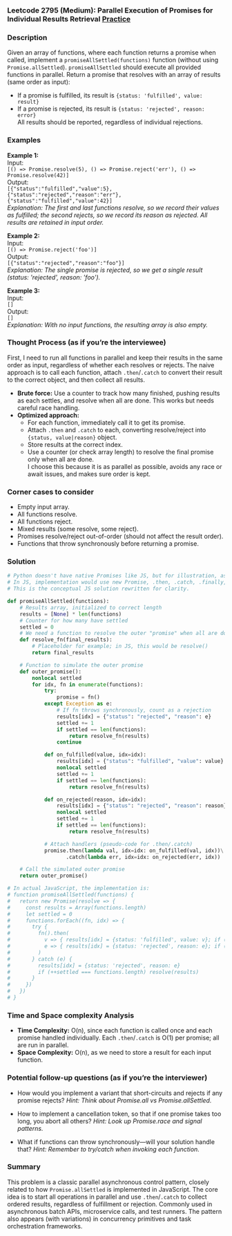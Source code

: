 ### Leetcode 2795 (Medium): Parallel Execution of Promises for Individual Results Retrieval [Practice](https://leetcode.com/problems/parallel-execution-of-promises-for-individual-results-retrieval)

### Description  
Given an array of functions, where each function returns a promise when called, implement a `promiseAllSettled(functions)` function (without using `Promise.allSettled`). `promiseAllSettled` should execute all provided functions in parallel. Return a promise that resolves with an array of results (same order as input):  
- If a promise is fulfilled, its result is `{status: 'fulfilled', value: result}`  
- If a promise is rejected, its result is `{status: 'rejected', reason: error}`  
All results should be reported, regardless of individual rejections.

### Examples  

**Example 1:**  
Input:  
``[() => Promise.resolve(5), () => Promise.reject('err'), () => Promise.resolve(42)]``  
Output:  
``[{"status":"fulfilled","value":5}, {"status":"rejected","reason":"err"}, {"status":"fulfilled","value":42}]``  
*Explanation: The first and last functions resolve, so we record their values as fulfilled; the second rejects, so we record its reason as rejected. All results are retained in input order.*

**Example 2:**  
Input:  
``[() => Promise.reject('foo')]``  
Output:  
``[{"status":"rejected","reason":"foo"}]``  
*Explanation: The single promise is rejected, so we get a single result (status: 'rejected', reason: 'foo').*

**Example 3:**  
Input:  
``[]``  
Output:  
``[]``  
*Explanation: With no input functions, the resulting array is also empty.*

### Thought Process (as if you’re the interviewee)  
First, I need to run all functions in parallel and keep their results in the same order as input, regardless of whether each resolves or rejects. The naive approach is to call each function, attach `.then`/`.catch` to convert their result to the correct object, and then collect all results.  
- **Brute force:** Use a counter to track how many finished, pushing results as each settles, and resolve when all are done. This works but needs careful race handling.  
- **Optimized approach:**  
   - For each function, immediately call it to get its promise.
   - Attach `.then` and `.catch` to each, converting resolve/reject into `{status, value|reason}` object.
   - Store results at the correct index.
   - Use a counter (or check array length) to resolve the final promise only when all are done.  
I choose this because it is as parallel as possible, avoids any race or await issues, and makes sure order is kept.

### Corner cases to consider  
- Empty input array.
- All functions resolve.
- All functions reject.
- Mixed results (some resolve, some reject).
- Promises resolve/reject out-of-order (should not affect the result order).
- Functions that throw synchronously before returning a promise.

### Solution

```python
# Python doesn't have native Promises like JS, but for illustration, assume async functions.
# In JS, implementation would use new Promise, .then, .catch, .finally, etc.
# This is the conceptual JS solution rewritten for clarity.

def promiseAllSettled(functions):
    # Results array, initialized to correct length
    results = [None] * len(functions)
    # Counter for how many have settled
    settled = 0
    # We need a function to resolve the outer "promise" when all are done
    def resolve_fn(final_results):
        # Placeholder for example; in JS, this would be resolve()
        return final_results

    # Function to simulate the outer promise
    def outer_promise():
        nonlocal settled
        for idx, fn in enumerate(functions):
            try:
                promise = fn()
            except Exception as e:
                # If fn throws synchronously, count as a rejection
                results[idx] = {"status": "rejected", "reason": e}
                settled += 1
                if settled == len(functions):
                    return resolve_fn(results)
                continue

            def on_fulfilled(value, idx=idx):
                results[idx] = {"status": "fulfilled", "value": value}
                nonlocal settled
                settled += 1
                if settled == len(functions):
                    return resolve_fn(results)

            def on_rejected(reason, idx=idx):
                results[idx] = {"status": "rejected", "reason": reason}
                nonlocal settled
                settled += 1
                if settled == len(functions):
                    return resolve_fn(results)

            # Attach handlers (pseudo-code for .then/.catch)
            promise.then(lambda val, idx=idx: on_fulfilled(val, idx))\
                   .catch(lambda err, idx=idx: on_rejected(err, idx))

    # Call the simulated outer promise
    return outer_promise()

# In actual JavaScript, the implementation is:
# function promiseAllSettled(functions) {
#   return new Promise(resolve => {
#     const results = Array(functions.length)
#     let settled = 0
#     functions.forEach((fn, idx) => {
#       try {
#         fn().then(
#           v => { results[idx] = {status: 'fulfilled', value: v}; if (++settled === functions.length) resolve(results) },
#           e => { results[idx] = {status: 'rejected', reason: e}; if (++settled === functions.length) resolve(results) }
#         )
#       } catch (e) {
#         results[idx] = {status: 'rejected', reason: e}
#         if (++settled === functions.length) resolve(results)
#       }
#     })
#   })
# }
```

### Time and Space complexity Analysis  

- **Time Complexity:** O(n), since each function is called once and each promise handled individually. Each `.then`/`.catch` is O(1) per promise; all are run in parallel.
- **Space Complexity:** O(n), as we need to store a result for each input function.

### Potential follow-up questions (as if you’re the interviewer)  

- How would you implement a variant that short-circuits and rejects if any promise rejects?
  *Hint: Think about Promise.all vs Promise.allSettled.*

- How to implement a cancellation token, so that if one promise takes too long, you abort all others?
  *Hint: Look up Promise.race and signal patterns.*

- What if functions can throw synchronously—will your solution handle that?
  *Hint: Remember to try/catch when invoking each function.*

### Summary
This problem is a classic parallel asynchronous control pattern, closely related to how `Promise.allSettled` is implemented in JavaScript. The core idea is to start all operations in parallel and use `.then`/`.catch` to collect ordered results, regardless of fulfillment or rejection. Commonly used in asynchronous batch APIs, microservice calls, and test runners. The pattern also appears (with variations) in concurrency primitives and task orchestration frameworks.